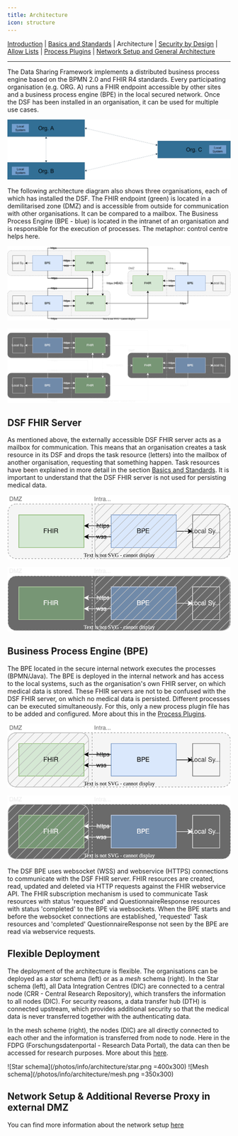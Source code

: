 ```yaml
---
title: Architecture
icon: structure
---
```

 [Introduction](introduction.md) | [Basics and Standards](basics.md) | Architecture | [Security by Design](securityByDesign.md) | [Allow Lists](allowList.md) | [Process Plugins](process-plugins.md) | [Network Setup and General Architecture](networkSetup.md)

---

The Data Sharing Framework implements a distributed business process engine based on the BPMN 2.0 and FHIR R4 standards. Every participating organisation (e.g. ORG. A) runs a FHIR endpoint accessible by other sites and a business process engine (BPE) in the local secured network. Once the DSF has been installed in an organisation, it can be used for multiple use cases.

![Simplified DSF Architecture](/photos/info/architecture/architecture1.png)

The following architecture diagram also shows three organisations, each of which has installed the DSF. The FHIR endpoint (green) is located in a demilitarised zone (DMZ) and is accessible from outside for communication with other organisations. It can be compared to a mailbox. The Business Process Engine (BPE - blue) is located in the intranet of an organisation and is responsible for the execution of processes. The metaphor: control centre helps here.

![](/photos/info/architecture/architecture.svg#light)

![DSF Architecture](/photos/info/architecture/architecture-dark.svg#dark)

## DSF FHIR Server
As mentioned above, the externally accessible DSF FHIR server acts as a mailbox for communication. This means that an organisation creates a task resource in its DSF and drops the task resource (letters) into the mailbox of another organisation, requesting that something happen. Task resources have been explained in more detail in the section [Basics and Standards](basics). 
It is important to understand that the DSF FHIR server is not used for persisting medical data. 

![](/photos/info/architecture/fhir-server.svg#light)

![DSF FHIR Server](/photos/info/architecture/fhir-server-dark.svg#dark)

## Business Process Engine (BPE)
The BPE located in the secure internal network executes the processes (BPMN/Java). The BPE is deployed in the internal network and has access to the local systems, such as the organisation's own FHIR server, on which medical data is stored. These FHIR servers are not to be confused with the DSF FHIR server, on which no medical data is persisted.
Different processes can be executed simultaneously. For this, only a new process plugin file has to be added and configured. More about this in the [Process Plugins](process-plugins).

![](/photos/info/architecture/bpe-light.svg#light)

![BPE](/photos/info/architecture/bpe-dark.svg#dark)

The DSF BPE uses websocket (WSS) and webservice (HTTPS) connections to communicate with the DSF FHIR server. FHIR resources are created, read, updated and deleted via HTTP requests against the FHIR webservice API. The FHIR subscription mechanism is used to communicate Task resources with status 'requested' and QuestionnaireResponse resources with status 'completed' to the BPE via websockets. When the BPE starts and before the websocket connections are established, 'requested' Task resources and 'completed' QuestionnaireResponse not seen by the BPE are read via webservice requests.

## Flexible Deployment
The deployment of the architecture is flexible. The organisations can be deployed as a *star* schema (left) or as a *mesh* schema (right). In the Star schema (left), all Data Integration Centres (DIC) are connected to a central node (CRR - Central Research Repository), which transfers the information to all nodes (DIC). For security reasons, a data transfer hub (DTH) is connected upstream, which provides additional security so that the medical data is never transferred together with the authenticating data. 

In the mesh scheme (right), the nodes (DIC) are all directly connected to each other and the information is transferred from node to node. Here in the FDPG (Forschungsdatenportal - Research Data Portal), the data can then be accessed for research purposes. More about this [here](/introduction/use-cases/feasibility).

![Star schema](/photos/info/architecture/star.png =400x300) ![Mesh schema](/photos/info/architecture/mesh.png =350x300)

## Network Setup & Additional Reverse Proxy in external DMZ
You can find more information about the network setup [here](networkSetup)